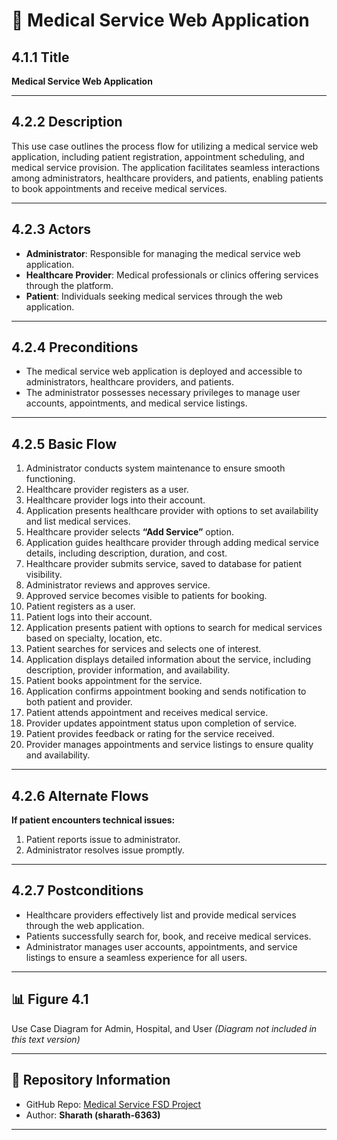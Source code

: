 # 🏥 Medical Service Web Application

## 4.1.1 Title
**Medical Service Web Application**

---

## 4.2.2 Description
This use case outlines the process flow for utilizing a medical service web application, including patient registration, appointment scheduling, and medical service provision. The application facilitates seamless interactions among administrators, healthcare providers, and patients, enabling patients to book appointments and receive medical services.

---

## 4.2.3 Actors
- **Administrator**: Responsible for managing the medical service web application.  
- **Healthcare Provider**: Medical professionals or clinics offering services through the platform.  
- **Patient**: Individuals seeking medical services through the web application.  

---

## 4.2.4 Preconditions
- The medical service web application is deployed and accessible to administrators, healthcare providers, and patients.  
- The administrator possesses necessary privileges to manage user accounts, appointments, and medical service listings.  

---

## 4.2.5 Basic Flow
1. Administrator conducts system maintenance to ensure smooth functioning.  
2. Healthcare provider registers as a user.  
3. Healthcare provider logs into their account.  
4. Application presents healthcare provider with options to set availability and list medical services.  
5. Healthcare provider selects **“Add Service”** option.  
6. Application guides healthcare provider through adding medical service details, including description, duration, and cost.  
7. Healthcare provider submits service, saved to database for patient visibility.  
8. Administrator reviews and approves service.  
9. Approved service becomes visible to patients for booking.  
10. Patient registers as a user.  
11. Patient logs into their account.  
12. Application presents patient with options to search for medical services based on specialty, location, etc.  
13. Patient searches for services and selects one of interest.  
14. Application displays detailed information about the service, including description, provider information, and availability.  
15. Patient books appointment for the service.  
16. Application confirms appointment booking and sends notification to both patient and provider.  
17. Patient attends appointment and receives medical service.  
18. Provider updates appointment status upon completion of service.  
19. Patient provides feedback or rating for the service received.  
20. Provider manages appointments and service listings to ensure quality and availability.  

---

## 4.2.6 Alternate Flows
**If patient encounters technical issues:**  
1. Patient reports issue to administrator.  
2. Administrator resolves issue promptly.  

---

## 4.2.7 Postconditions
- Healthcare providers effectively list and provide medical services through the web application.  
- Patients successfully search for, book, and receive medical services.  
- Administrator manages user accounts, appointments, and service listings to ensure a seamless experience for all users.  

---

## 📊 Figure 4.1
Use Case Diagram for Admin, Hospital, and User *(Diagram not included in this text version)*  

---

## 🔗 Repository Information
- GitHub Repo: [Medical Service FSD Project](https://github.com/sharath-6363/Medical-service-FSD-project.git)  
- Author: **Sharath (sharath-6363)**  

---
